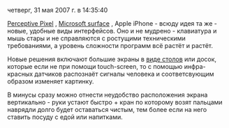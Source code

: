 четверг, 31 мая 2007 г. в 14:35:40

[Perceptive Pixel](http://www.perceptivepixel.com/) , [Microsoft surface](http://www.microsoft.com/surface/) , Apple iPhone - всюду идея та же - новые, удобные виды интерфейсов. Оно и не мудрено - клавиатура и мышь стары и не справляются с ростущими техническими требованиями, а уровень сложности программ всё растёт и растёт.

Новые решения включают большие экраны в [виде столов](http://www.brightcove.com/title.jsp?title=933742930) или досок, которые если не при помощи touch-screen, то с помощью инфра-красных датчиков распознаёт сигналы человека и соответсвующим образом изменяет картинку.

В минусы сразу можно отнести неудобство расположения экрана вертикально - руки устают быстро + кран по которому возят пальцами наврядли долго будет оставаться чистым, тем более если на него ставить посуду с едой или напитками.
